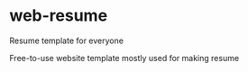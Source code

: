 # web-resume
Resume template for everyone
<p>Free-to-use website template mostly used for making resume</p>
